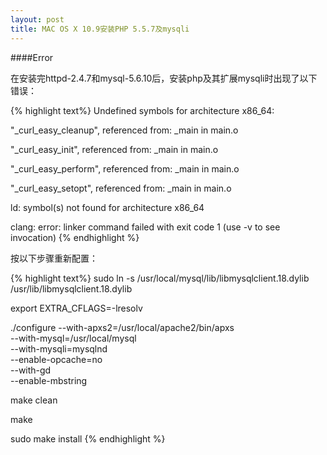 ```yaml
---
layout: post
title: MAC OS X 10.9安装PHP 5.5.7及mysqli
---
```


####Error

在安装完httpd-2.4.7和mysql-5.6.10后，安装php及其扩展mysqli时出现了以下错误：

{% highlight text%}
Undefined symbols for architecture x86_64:

  "_curl_easy_cleanup", referenced from:
      _main in main.o
      
  "_curl_easy_init", referenced from:
      _main in main.o
      
  "_curl_easy_perform", referenced from:
      _main in main.o
      
  "_curl_easy_setopt", referenced from:
      _main in main.o
      
ld: symbol(s) not found for architecture x86_64

clang: error: linker command failed with exit code 1 (use -v to see invocation)
{% endhighlight %}

按以下步骤重新配置：

{% highlight text%}
  sudo ln -s /usr/local/mysql/lib/libmysqlclient.18.dylib /usr/lib/libmysqlclient.18.dylib
  
  export EXTRA_CFLAGS=-lresolv
  
  ./configure --with-apxs2=/usr/local/apache2/bin/apxs \
  --with-mysql=/usr/local/mysql \
  --with-mysqli=mysqlnd \
  --enable-opcache=no \
  --with-gd \
  --enable-mbstring
  
  make clean
  
  make
  
  sudo make install
{% endhighlight %}

